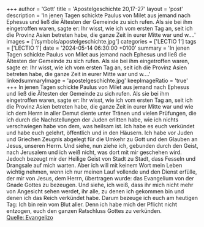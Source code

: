 +++
author = 'Gott'
title = 'Apostelgeschichte 20,17-27'
layout = 'post'
description = 'In jenen Tagen schickte Paulus von Milet aus jemand nach Ephesus und ließ die Ältesten der Gemeinde zu sich rufen. Als sie bei ihm eingetroffen waren, sagte er: Ihr wisst, wie ich vom ersten Tag an, seit ich die Provinz Asien betreten habe, die ganze Zeit in eurer Mitte war und w....'
images = ['/symbols/apostelgeschichte.jpg']
categories = ['LECTIO 1']
tags = ['LECTIO 1']
date = '2024-05-14 06:30:00 +0100'
summary = 'In jenen Tagen schickte Paulus von Milet aus jemand nach Ephesus und ließ die Ältesten der Gemeinde zu sich rufen. Als sie bei ihm eingetroffen waren, sagte er: Ihr wisst, wie ich vom ersten Tag an, seit ich die Provinz Asien betreten habe, die ganze Zeit in eurer Mitte war und w....'
linkedsummaryImage = 'apostelgeschichte.jpg'
keepImageRatio = 'true'
+++
In jenen Tagen schickte Paulus von Milet aus jemand nach Ephesus und ließ die Ältesten der Gemeinde zu sich rufen.
Als sie bei ihm eingetroffen waren, sagte er: Ihr wisst, wie ich vom ersten Tag an, seit ich die Provinz Asien betreten habe, die ganze Zeit in eurer Mitte war
und wie ich dem Herrn in aller Demut diente unter Tränen und vielen Prüfungen, die ich durch die Nachstellungen der Juden erlitten habe,
wie ich nichts verschwiegen habe von dem, was heilsam ist.<!--more--> Ich habe es euch verkündet und habe euch gelehrt, öffentlich und in den Häusern.
Ich habe vor Juden und Griechen Zeugnis abgelegt für die Umkehr zu Gott und den Glauben an Jesus, unseren Herrn.
Und siehe, nun ziehe ich, gebunden durch den Geist, nach Jerusalem und ich weiß nicht, was dort mit mir geschehen wird.
Jedoch bezeugt mir der Heilige Geist von Stadt zu Stadt, dass Fesseln und Drangsale auf mich warten.
Aber ich will mit keinem Wort mein Leben wichtig nehmen, wenn ich nur meinen Lauf vollende und den Dienst erfülle, der mir von Jesus, dem Herrn, übertragen wurde: das Evangelium von der Gnade Gottes zu bezeugen.
Und siehe, ich weiß, dass ihr mich nicht mehr von Angesicht sehen werdet, ihr alle, zu denen ich gekommen bin und denen ich das Reich verkündet habe.
Darum bezeuge ich euch am heutigen Tag: Ich bin rein vom Blut aller.
Denn ich habe mich der Pflicht nicht entzogen, euch den ganzen Ratschluss Gottes zu verkünden.<br> [Quelle: Evangelizo](https://evangeliumtagfuertag.org/DE/gospel)